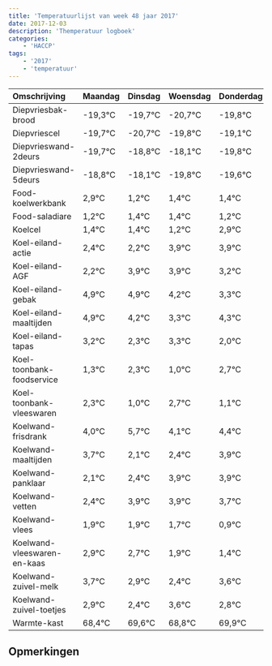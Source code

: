 ```yaml
---
title: 'Temperatuurlijst van week 48 jaar 2017'
date: 2017-12-03
description: 'Themperatuur logboek'
categories:
    - 'HACCP'
tags:
    - '2017'
    - 'temperatuur'
---
```

|Omschrijving|Maandag|Dinsdag|Woensdag|Donderdag|Vrijdag|Zaterdag|Zondag|
|:---|:---|:---|:---|:---|:---|:---|:---|
|Diepvriesbak-brood|-19,3°C|-19,7°C|-20,7°C|-19,8°C|-19,1°C|-20,8°C|-20,6°C|
|Diepvriescel|-19,7°C|-20,7°C|-19,8°C|-19,1°C|-20,8°C|-20,6°C|-20,6°C|
|Diepvrieswand-2deurs|-19,7°C|-18,8°C|-18,1°C|-19,8°C|-19,6°C|-19,6°C|-19,8°C|
|Diepvrieswand-5deurs|-18,8°C|-18,1°C|-19,8°C|-19,6°C|-19,6°C|-19,8°C|-18,1°C|
|Food-koelwerkbank|2,9°C|1,2°C|1,4°C|1,4°C|1,2°C|2,9°C|2,9°C|
|Food-saladiare|1,2°C|1,4°C|1,4°C|1,2°C|2,9°C|2,9°C|2,2°C|
|Koelcel|1,4°C|1,4°C|1,2°C|2,9°C|2,9°C|2,2°C|1,3°C|
|Koel-eiland-actie|2,4°C|2,2°C|3,9°C|3,9°C|3,2°C|2,3°C|3,3°C|
|Koel-eiland-AGF|2,2°C|3,9°C|3,9°C|3,2°C|2,3°C|3,3°C|2,0°C|
|Koel-eiland-gebak|4,9°C|4,9°C|4,2°C|3,3°C|4,3°C|3,0°C|4,7°C|
|Koel-eiland-maaltijden|4,9°C|4,2°C|3,3°C|4,3°C|3,0°C|4,7°C|3,1°C|
|Koel-eiland-tapas|3,2°C|2,3°C|3,3°C|2,0°C|3,7°C|2,1°C|2,4°C|
|Koel-toonbank-foodservice|1,3°C|2,3°C|1,0°C|2,7°C|1,1°C|1,4°C|2,9°C|
|Koel-toonbank-vleeswaren|2,3°C|1,0°C|2,7°C|1,1°C|1,4°C|2,9°C|2,9°C|
|Koelwand-frisdrank|4,0°C|5,7°C|4,1°C|4,4°C|5,9°C|5,9°C|5,7°C|
|Koelwand-maaltijden|3,7°C|2,1°C|2,4°C|3,9°C|3,9°C|3,7°C|2,9°C|
|Koelwand-panklaar|2,1°C|2,4°C|3,9°C|3,9°C|3,7°C|2,9°C|2,4°C|
|Koelwand-vetten|2,4°C|3,9°C|3,9°C|3,7°C|2,9°C|2,4°C|3,6°C|
|Koelwand-vlees|1,9°C|1,9°C|1,7°C|0,9°C|0,4°C|1,6°C|0,8°C|
|Koelwand-vleeswaren-en-kaas|2,9°C|2,7°C|1,9°C|1,4°C|2,6°C|1,8°C|2,9°C|
|Koelwand-zuivel-melk|3,7°C|2,9°C|2,4°C|3,6°C|2,8°C|3,9°C|2,8°C|
|Koelwand-zuivel-toetjes|2,9°C|2,4°C|3,6°C|2,8°C|3,9°C|2,8°C|3,8°C|
|Warmte-kast|68,4°C|69,6°C|68,8°C|69,9°C|68,8°C|69,8°C|68,4°C|

## Opmerkingen


